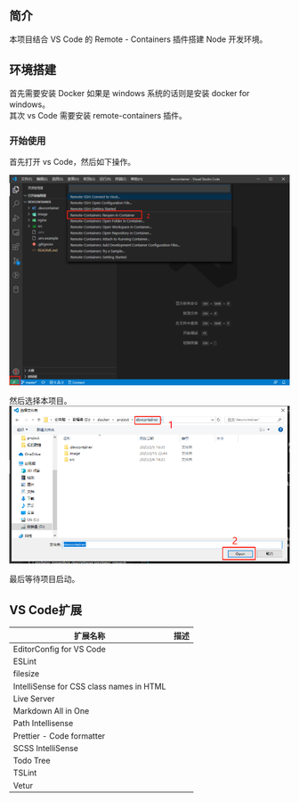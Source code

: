 ## 简介

本项目结合 VS Code 的 Remote - Containers 插件搭建 Node 开发环境。

## 环境搭建

首先需要安装 Docker 如果是 windows 系统的话则是安装 docker for windows。  
其次 vs Code 需要安装 remote-containers 插件。    

### 开始使用

首先打开 vs Code，然后如下操作。

![](.devcontainer/image/image-1.jpg)

然后选择本项目。  
![](.devcontainer/image/image-2.jpg)

最后等待项目启动。

## VS Code扩展

| 扩展名称                                 | 描述 |
| ---------------------------------------- | ---- |
| EditorConfig for VS Code                 |      |
| ESLint                                   |      |
| filesize                                 |      |
| IntelliSense for CSS class names in HTML |      |
| Live Server                              |      |
| Markdown All in One                      |      |
| Path Intellisense                        |      |
| Prettier - Code formatter                |      |
| SCSS IntelliSense                        |      |
| Todo Tree                                |      |
| TSLint                                   |      |
| Vetur                                    |      |